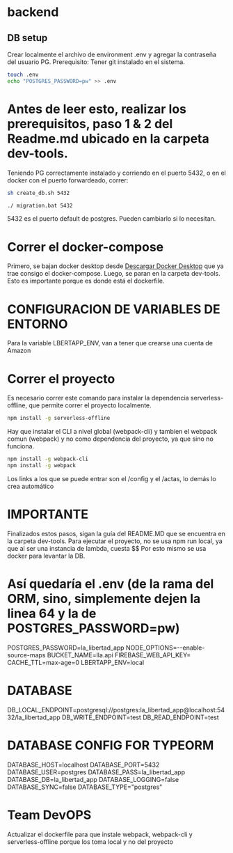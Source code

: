 # backend

## DB setup

Crear localmente el archivo de environment .env y agregar la contraseña del usuario PG. Prerequisito: Tener git instalado en el sistema.

```bash
touch .env
echo "POSTGRES_PASSWORD=pw" >> .env
```

# Antes de leer esto, realizar los prerequisitos, paso 1 & 2 del Readme.md ubicado en la carpeta dev-tools.
Teniendo PG correctamente instalado y corriendo en el puerto 5432, o en el docker con el puerto forwardeado, correr:

```bash (script para unix-based systems)
sh create_db.sh 5432
```

```bash (script para windows )
./ migration.bat 5432
```

5432 es el puerto default de postgres. Pueden cambiarlo si lo necesitan. 


# Correr el docker-compose

Primero, se bajan docker desktop desde [Descargar Docker Desktop](https://docs.docker.com/compose/install/#scenario-one-install-docker-desktop)
que ya trae consigo el docker-compose.
Luego, se paran en la carpeta dev-tools. Esto es importante porque es donde está el dockerfile.

# CONFIGURACION DE VARIABLES DE ENTORNO
Para la variable LBERTAPP_ENV, van a tener que crearse una cuenta de Amazon

# Correr el proyecto
Es necesario correr este comando para instalar la dependencia serverless-offline, que permite correr el proyecto localmente.

```bash
npm install -g serverless-offline
```

Hay que instalar el CLI a nivel global (webpack-cli) y tambien el webpack comun (webpack) y no como dependencia del proyecto, ya que sino no funciona.

```bash
npm install -g webpack-cli
npm install -g webpack
```

Los links a los que se puede entrar son el /config y el /actas, lo demás lo crea automático


# IMPORTANTE
Finalizados estos pasos, sigan la guía del README.MD que se encuentra en la carpeta dev-tools.
Para ejecutar el proyecto, no se usa npm run local, ya que al ser una instancia de lambda, cuesta $$
Por esto mismo se usa docker para levantar la DB.

# Así quedaría el .env (de la rama del ORM, sino, simplemente dejen la linea 64 y la de POSTGRES_PASSWORD=pw)

POSTGRES_PASSWORD=la_libertad_app
NODE_OPTIONS=--enable-source-maps
BUCKET_NAME=lla.api
FIREBASE_WEB_API_KEY=
CACHE_TTL=max-age=0
LBERTAPP_ENV=local

# DATABASE
DB_LOCAL_ENDPOINT=postgresql://postgres:la_libertad_app@localhost:5432/la_libertad_app
DB_WRITE_ENDPOINT=test
DB_READ_ENDPOINT=test

# DATABASE CONFIG FOR TYPEORM
DATABASE_HOST=localhost
DATABASE_PORT=5432
DATABASE_USER=postgres
DATABASE_PASS=la_libertad_app
DATABASE_DB=la_libertad_app
DATABASE_LOGGING=false
DATABASE_SYNC=false
DATABASE_TYPE="postgres"

# Team DevOPS
Actualizar el dockerfile para que instale webpack, webpack-cli y serverless-offline porque los toma local y no del proyecto




